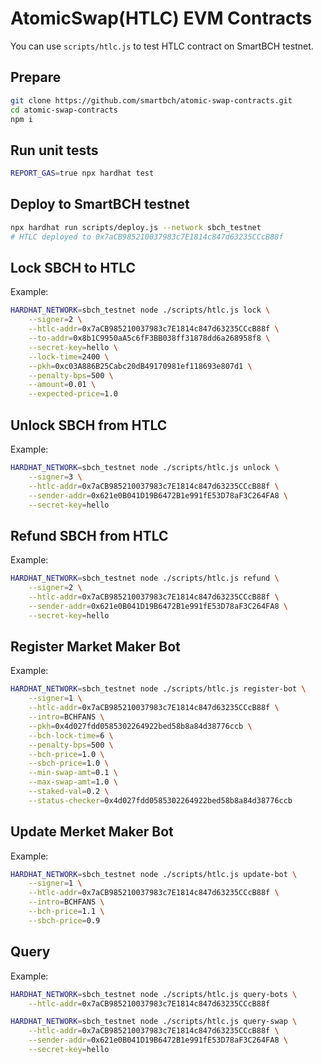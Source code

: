 # AtomicSwap(HTLC) EVM Contracts

You can use `scripts/htlc.js`  to test HTLC contract on SmartBCH testnet.



## Prepare

```bash
git clone https://github.com/smartbch/atomic-swap-contracts.git
cd atomic-swap-contracts
npm i
```



## Run unit tests

```bash
REPORT_GAS=true npx hardhat test
```



## Deploy to SmartBCH testnet

```bash
npx hardhat run scripts/deploy.js --network sbch_testnet
# HTLC deployed to 0x7aCB985210037983c7E1814c847d63235CCcB88f
```



## Lock SBCH to HTLC

Example:

```bash
HARDHAT_NETWORK=sbch_testnet node ./scripts/htlc.js lock \
	--signer=2 \
	--htlc-addr=0x7aCB985210037983c7E1814c847d63235CCcB88f \
	--to-addr=0x8b1C9950aA5c6fF3BB038ff31878dd6a268958f8 \
	--secret-key=hello \
	--lock-time=2400 \
	--pkh=0xc03A886B25Cabc20dB49170981ef118693e807d1 \
	--penalty-bps=500 \
	--amount=0.01 \
	--expected-price=1.0
```



## Unlock SBCH from HTLC

Example:

```bash
HARDHAT_NETWORK=sbch_testnet node ./scripts/htlc.js unlock \
	--signer=3 \
	--htlc-addr=0x7aCB985210037983c7E1814c847d63235CCcB88f \
	--sender-addr=0x621e0B041D19B6472B1e991fE53D78aF3C264FA8 \
	--secret-key=hello
```



## Refund SBCH from HTLC

Example:

```bash
HARDHAT_NETWORK=sbch_testnet node ./scripts/htlc.js refund \
	--signer=2 \
	--htlc-addr=0x7aCB985210037983c7E1814c847d63235CCcB88f \
	--sender-addr=0x621e0B041D19B6472B1e991fE53D78aF3C264FA8 \
	--secret-key=hello
```



## Register Market Maker Bot

Example:

```bash
HARDHAT_NETWORK=sbch_testnet node ./scripts/htlc.js register-bot \
	--signer=1 \
	--htlc-addr=0x7aCB985210037983c7E1814c847d63235CCcB88f \
	--intro=BCHFANS \
	--pkh=0x4d027fdd0585302264922bed58b8a84d38776ccb \
	--bch-lock-time=6 \
	--penalty-bps=500 \
	--bch-price=1.0 \
	--sbch-price=1.0 \
	--min-swap-amt=0.1 \
	--max-swap-amt=1.0 \
	--staked-val=0.2 \
	--status-checker=0x4d027fdd0585302264922bed58b8a84d38776ccb
```



## Update Merket Maker Bot

Example:

```bash
HARDHAT_NETWORK=sbch_testnet node ./scripts/htlc.js update-bot \
	--signer=1 \
	--htlc-addr=0x7aCB985210037983c7E1814c847d63235CCcB88f \
	--intro=BCHFANS \
	--bch-price=1.1 \
	--sbch-price=0.9
```



## Query

Example:

```bash
HARDHAT_NETWORK=sbch_testnet node ./scripts/htlc.js query-bots \
	--htlc-addr=0x7aCB985210037983c7E1814c847d63235CCcB88f

HARDHAT_NETWORK=sbch_testnet node ./scripts/htlc.js query-swap \
	--htlc-addr=0x7aCB985210037983c7E1814c847d63235CCcB88f \
	--sender-addr=0x621e0B041D19B6472B1e991fE53D78aF3C264FA8 \
	--secret-key=hello
```



